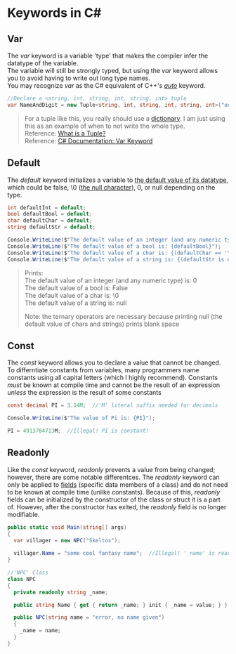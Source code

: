 # Keywords in C#

## Var
The _var_ keyword is a variable 'type' that makes the compiler infer the datatype of the variable. <br />
The variable will still be strongly typed, but using the _var_ keyword allows you to avoid having to write out long type names. <br />
You may recognize _var_ as the C# equivalent of C++'s [_auto_](https://www.learncpp.com/cpp-tutorial/the-auto-keyword/) keyword.

```C#
//Declare a <string, int, string, int, string, int> tuple
var NameAndDigit = new Tuple<string, int, string, int, string, int>("one", 1, "two", 2, "three", 3);
```
> For a tuple like this, you really should use a [dictionary](https://docs.microsoft.com/en-us/dotnet/api/system.collections.generic.dictionary-2?view=net-5.0). I am just using this as an example of when to not write the whole type. <br />
> Reference: [What is a Tuple?](https://www.tutorialsteacher.com/csharp/csharp-tuple) <br />
> Reference: [C# Documentation: Var Keyword](https://docs.microsoft.com/en-us/dotnet/csharp/language-reference/keywords/var)

## Default
The _default_ keyword initializes a variable to [the default value of its datatype](https://github.com/EthanC2/Notes-and-Writeups/blob/main/C%23/DataTypes/README.md), which 
could be false, \0 ([the null character](https://www.rapidtables.com/code/text/ascii-table.html)), 0, or null depending on the type.
```C#
int defaultInt = default;
bool defaultBool = default;
char defaultChar = default;
string defaultStr = default;

Console.WriteLine($"The default value of an integer (and any numeric type) is: {defaultInt}");
Console.WriteLine($"The default value of a bool is: {defaultBool}");
Console.WriteLine($"The default value of a char is: {(defaultChar == '\u0000' ? "\\0" : "not \\0")}"); 
Console.WriteLine($"The default value of a string is: {(defaultStr is null ? "null" : "not null")}");
```
> Prints: <br />
> The default value of an integer (and any numeric type) is: 0 <br />
> The default value of a bool is: False <br />
> The default value of a char is: \0 <br /> 
> The default value of a string is: null <br />
> 
> Note: the ternary operators are necessary because printing null (the default value of chars and strings) prints blank space

## Const
The _const_ keyword allows you to declare a value that cannot be changed. To differntiate constants from variables, many programmers name constants using
all capital letters (which I highly recommend). Constants _must_ be known at compile time and cannot be the result of an expression _unless_ the expression is the 
result of some constants
```C#
const decimal PI = 3.14M;  //'M' literal suffix needed for decimals

Console.WriteLine($"The value of Pi is: {PI}");

PI = 4913784713M;  //Illegal! PI is constant!
```

## Readonly
Like the _const_ keyword, _readonly_ prevents a value from being changed; however, there are some notable differentces. The _readonly_ keyword can only be applied
to [fields](https://docs.microsoft.com/en-us/dotnet/csharp/programming-guide/classes-and-structs/fields) (specific data members of a class) and do not need to be known
at compile time (unlike constants). Because of this, _readonly_ fields can be initialized by the constructor of the class or struct it is a part of. However, after 
the constructor has exited, the _readonly_ field is no longer modifiable.
```C#
public static void Main(string[] args)
{
  var villager = new NPC("Skeltos");  
  
  villager.Name = "some cool fantasy name";  //Illegal! '_name' is readonly and 'Name' only has an 'init' modifier
} 

//'NPC' Class
class NPC
{
  private readonly string _name;

  public string Name { get { return _name; } init { _name = value; } }

  public NPC(string name = "error, no name given")
  {
    _name = name;
  }
}
```
